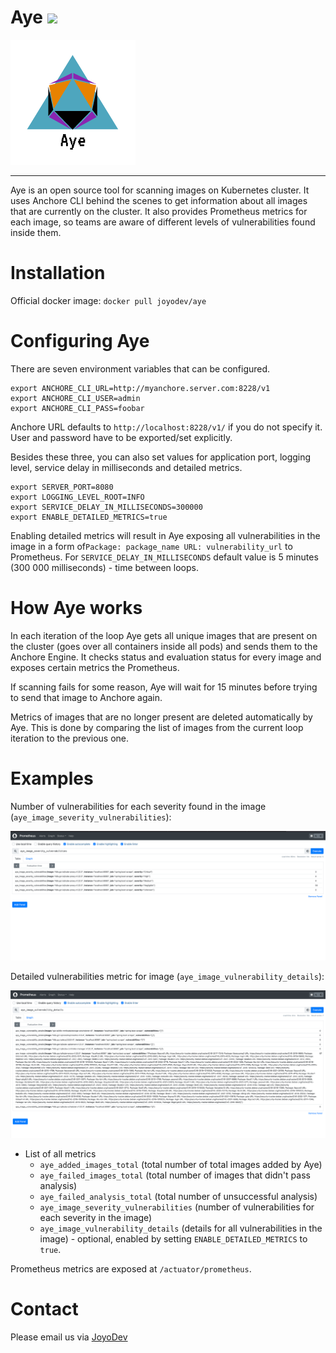 # Aye ![](https://github.com/JoyoDev/Aye/actions/workflows/ci.yml/badge.svg)

<img src="https://github.com/JoyoDev/Aye/raw/main/images/Aye.png" width="200">

----

Aye is an open source tool for scanning images on Kubernetes cluster. 
It uses Anchore CLI behind the scenes to get information about all images that are currently on the cluster.
It also provides Prometheus metrics for each image, so teams are aware of 
different levels of vulnerabilities found inside them.

Installation
===========================
Official docker image:
``docker pull joyodev/aye``

Configuring Aye
===========================

There are seven environment variables that can be configured.

    export ANCHORE_CLI_URL=http://myanchore.server.com:8228/v1
    export ANCHORE_CLI_USER=admin
    export ANCHORE_CLI_PASS=foobar

Anchore URL defaults to ``http://localhost:8228/v1/`` if you do not specify it.
User and password have to be exported/set explicitly.

Besides these three, you can also set values for application port, logging level, service
delay in milliseconds and detailed metrics.

    export SERVER_PORT=8080
    export LOGGING_LEVEL_ROOT=INFO
    export SERVICE_DELAY_IN_MILLISECONDS=300000
    export ENABLE_DETAILED_METRICS=true

Enabling detailed metrics will result in Aye exposing all vulnerabilities in the image in a form of``Package: package_name URL: vulnerability_url``
to Prometheus. For ``SERVICE_DELAY_IN_MILLISECONDS`` default value is
5 minutes (300 000 milliseconds) - time between loops.

How Aye works
===========================
In each iteration of the loop Aye gets all unique images that are present on the cluster
(goes over all containers inside all pods) and sends them to the Anchore Engine.
It checks status and evaluation status for every image and exposes certain metrics
the Prometheus.

If scanning fails for some reason, Aye will wait for 15 minutes
before trying to send that image to Anchore again.

Metrics of images that are no longer present are deleted automatically
by Aye. This is done by comparing the list of images from the current loop iteration
to the previous one.

Examples
===========================
Number of vulnerabilities for each severity found in the image (``aye_image_severity_vulnerabilities``):

<img src="https://github.com/JoyoDev/Aye/raw/main/images/metrics1.png">

Detailed vulnerabilities metric for image (``aye_image_vulnerability_details``):

<img src="https://github.com/JoyoDev/Aye/raw/main/images/metrics2.png">

- List of all metrics
    - ``aye_added_images_total`` (total number of total images added by Aye)
    - ``aye_failed_images_total`` (total number of images that didn't pass analysis)
    - ``aye_failed_analysis_total`` (total number of unsuccessful analysis)
    - ``aye_image_severity_vulnerabilities`` (number of vulnerabilities for each severity in the image)
    - ``aye_image_vulnerability_details`` (details for all vulnerabilities in the image) - optional, enabled by setting ``ENABLE_DETAILED_METRICS`` to ``true``.

Prometheus metrics are exposed at ``/actuator/prometheus``.

Contact
===========================
Please email us via <a href = "mailto: joyo.development@gmail.com">JoyoDev</a>